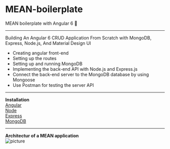 # MEAN-boilerplate
MEAN boilerplate with Angular 6 :rocket:
***
Building An Angular 6 CRUD Application From Scratch with MongoDB, Express, Node.js, And Material Design UI

* Creating angular front-end
* Setting up the routes
* Setting up and running MongoDB 
* Implementing the back-end API with Node.js and Express.js
* Connect the back-end server to the MongoDB database by using Mongoose
* Use Postman for testing the server API
***  
**Installation**  
[Angular](https://angular.io/)  
[Node](https://nodejs.org/en/)  
[Express](https://expressjs.com/)  
[MongoDB](https://www.mongodb.com/) 
***
**Architectur of a MEAN application**  
![picture](http://www.teclogiq.com/images/mean-stack-diagram.jpg)
